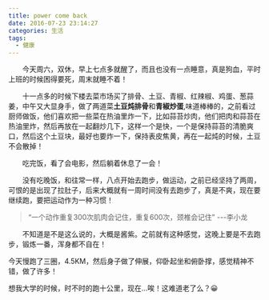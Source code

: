```yaml
---
title: power come back
date: 2016-07-23 23:14:27
categories: 生活
tags:
  - 健康
---
```


　　今天周六，双休，早上七点多就醒了，而且也没有一点睡意，真是狗血，平时上班的时候困得要死，周末就睡不着！
<!-- more -->
　　十一点多的时候下楼去菜市场买了排骨、土豆、青椒、红辣椒、鸡蛋、葱蒜姜，中午又大显身手，做了两道菜**土豆炖排骨**和**青椒炒蛋**,味道棒棒的，之前看过厨师做饭，他们喜欢把一些菜在热油里炸一下，比如蒜苔炒肉，他们把肉和蒜苔在热油里炸，然后再放在一起翻炒几下，这样一个是快，一个是保持蒜苔的清脆爽口，然后这个土豆块，最好也要炸一下，保持表皮焦黄，再在一起炖的时候，土豆不会散掉！

　　吃完饭，看了会电影，然后躺着休息了一会！

　　没有吃晚饭，和往常一样，八点开始去跑步，做运动，之前已经坚持了两周，可恨的是出现了拉肚子，后来大概就有一周时间没有去跑步了，真是不爽，现在要继续跑，要把运动作为一种习惯！

>“一个动作重复300次肌肉会记住，重复600次，颈椎会记住”
>                                         ---李小龙

　　不知道是不是这么说的，大概是酱紫。之前就有这种感觉，这晚上要是不去跑步，锻炼一番，浑身都不自在！

今天慢跑了三圈，4.5KM，然后身子做了伸展，仰卧起坐和俯卧撑，感觉精神不错，做了许多！

想我大学的时候，时不时的跑十公里，现在...唉！这难道老了么？:grinning:
